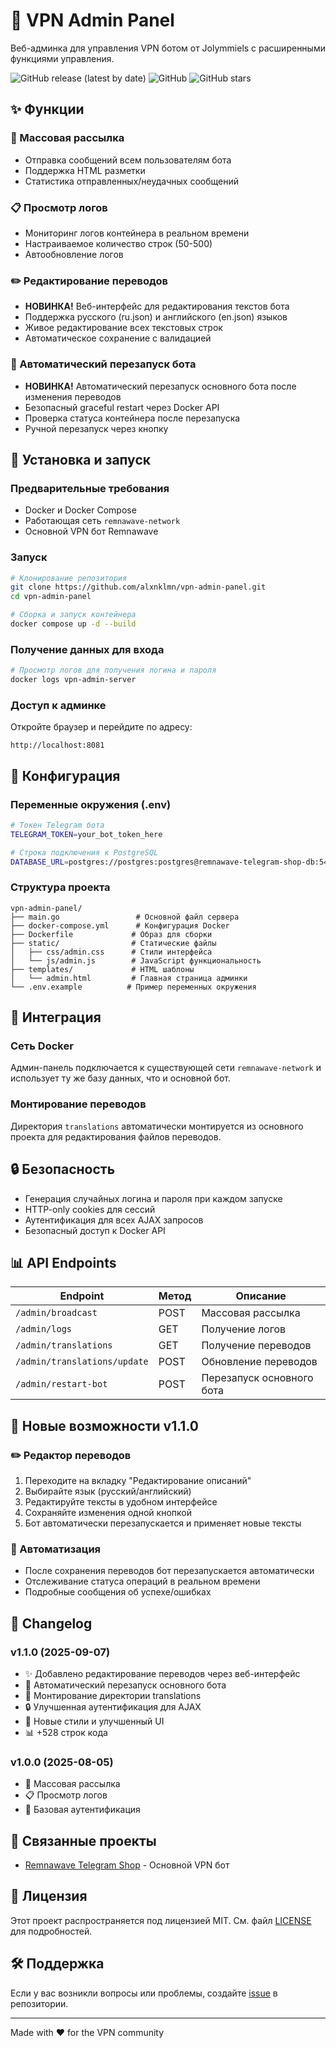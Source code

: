 # 🔧 VPN Admin Panel

Веб-админка для управления VPN ботом от Jolymmiels с расширенными функциями управления.

![GitHub release (latest by date)](https://img.shields.io/github/v/release/alxnklmn/vpn-admin-panel)
![GitHub](https://img.shields.io/github/license/alxnklmn/vpn-admin-panel)
![GitHub stars](https://img.shields.io/github/stars/alxnklmn/vpn-admin-panel)

## ✨ Функции

### 📢 Массовая рассылка
- Отправка сообщений всем пользователям бота
- Поддержка HTML разметки
- Статистика отправленных/неудачных сообщений

### 📋 Просмотр логов
- Мониторинг логов контейнера в реальном времени
- Настраиваемое количество строк (50-500)
- Автообновление логов

### ✏️ Редактирование переводов
- **НОВИНКА!** Веб-интерфейс для редактирования текстов бота
- Поддержка русского (ru.json) и английского (en.json) языков
- Живое редактирование всех текстовых строк
- Автоматическое сохранение с валидацией

### 🔄 Автоматический перезапуск бота
- **НОВИНКА!** Автоматический перезапуск основного бота после изменения переводов
- Безопасный graceful restart через Docker API
- Проверка статуса контейнера после перезапуска
- Ручной перезапуск через кнопку

## 🚀 Установка и запуск

### Предварительные требования
- Docker и Docker Compose
- Работающая сеть `remnawave-network`
- Основной VPN бот Remnawave

### Запуск

```bash
# Клонирование репозитория
git clone https://github.com/alxnklmn/vpn-admin-panel.git
cd vpn-admin-panel

# Сборка и запуск контейнера
docker compose up -d --build
```

### Получение данных для входа

```bash
# Просмотр логов для получения логина и пароля
docker logs vpn-admin-server
```

### Доступ к админке

Откройте браузер и перейдите по адресу:
```
http://localhost:8081
```

## 🔧 Конфигурация

### Переменные окружения (.env)

```bash
# Токен Telegram бота
TELEGRAM_TOKEN=your_bot_token_here

# Строка подключения к PostgreSQL
DATABASE_URL=postgres://postgres:postgres@remnawave-telegram-shop-db:5432/postgres?sslmode=disable
```

### Структура проекта

```
vpn-admin-panel/
├── main.go                 # Основной файл сервера
├── docker-compose.yml      # Конфигурация Docker
├── Dockerfile             # Образ для сборки
├── static/                # Статические файлы
│   ├── css/admin.css      # Стили интерфейса
│   └── js/admin.js        # JavaScript функциональность
├── templates/             # HTML шаблоны
│   └── admin.html         # Главная страница админки
└── .env.example          # Пример переменных окружения
```

## 🔗 Интеграция

### Сеть Docker
Админ-панель подключается к существующей сети `remnawave-network` и использует ту же базу данных, что и основной бот.

### Монтирование переводов
Директория `translations` автоматически монтируется из основного проекта для редактирования файлов переводов.

## 🔒 Безопасность

- Генерация случайных логина и пароля при каждом запуске
- HTTP-only cookies для сессий
- Аутентификация для всех AJAX запросов
- Безопасный доступ к Docker API

## 📊 API Endpoints

| Endpoint | Метод | Описание |
|----------|--------|----------|
| `/admin/broadcast` | POST | Массовая рассылка |
| `/admin/logs` | GET | Получение логов |
| `/admin/translations` | GET | Получение переводов |
| `/admin/translations/update` | POST | Обновление переводов |
| `/admin/restart-bot` | POST | Перезапуск основного бота |

## 🎯 Новые возможности v1.1.0

### ✏️ Редактор переводов
1. Переходите на вкладку "Редактирование описаний"
2. Выбирайте язык (русский/английский)
3. Редактируйте тексты в удобном интерфейсе
4. Сохраняйте изменения одной кнопкой
5. Бот автоматически перезапускается и применяет новые тексты

### 🔄 Автоматизация
- После сохранения переводов бот перезапускается автоматически
- Отслеживание статуса операций в реальном времени
- Подробные сообщения об успехе/ошибках

## 📝 Changelog

### v1.1.0 (2025-09-07)
- ✨ Добавлено редактирование переводов через веб-интерфейс
- 🔄 Автоматический перезапуск основного бота
- 📁 Монтирование директории translations
- 🔒 Улучшенная аутентификация для AJAX
- 🎨 Новые стили и улучшенный UI
- 📊 +528 строк кода

### v1.0.0 (2025-08-05)
- 📢 Массовая рассылка
- 📋 Просмотр логов
- 🔐 Базовая аутентификация

## 🤝 Связанные проекты

- [Remnawave Telegram Shop](https://github.com/Jolymmiles/remnawave-telegram-shop) - Основной VPN бот

## 📄 Лицензия

Этот проект распространяется под лицензией MIT. См. файл [LICENSE](LICENSE) для подробностей.

## 🛠️ Поддержка

Если у вас возникли вопросы или проблемы, создайте [issue](https://github.com/alxnklmn/vpn-admin-panel/issues) в репозитории.

---
Made with ❤️ for the VPN community